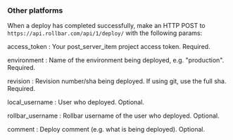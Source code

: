 ### Other platforms

When a deploy has completed successfully, make an HTTP POST to
`https://api.rollbar.com/api/1/deploy/` with the following params:

access\_token
:   Your post\_server\_item project access token. Required.

environment
:   Name of the environment being deployed, e.g. "production". Required.

revision
:   Revision number/sha being deployed. If using git, use the full sha.
    Required.

local\_username
:   User who deployed. Optional.

rollbar\_username
:   Rollbar username of the user who deployed. Optional.

comment
:   Deploy comment (e.g. what is being deployed). Optional.

